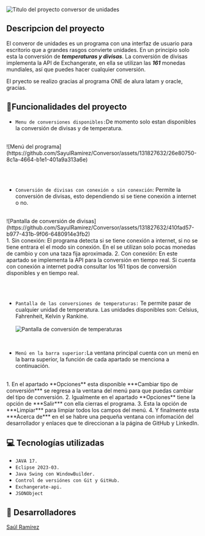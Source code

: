 ![Titulo del proyecto conversor de unidades](https://github.com/SayulRamirez/Conversor/assets/131827632/de2d92bd-5f0b-4929-a3cf-c0347c188860)

## Descripcion del proyecto

El converor de unidades es un programa con una interfaz de usuario para escritorio que a grandes rasgos convierte unidades.
En un principio solo esta la conversión de ***temperaturas y divisas***. La conversión de divisas implementa la API de Exchangerate,
en ella se utilizan las ***161*** monedas mundiales, así que puedes hacer cualquier conversión.

El pryecto se realizo gracias al programa ONE de alura latam y oracle, gracias.

## :hammer:Funcionalidades del proyecto

- `Menu de conversiones disponibles:`De momento solo estan disponibles la conversión de divisas y de temperatura.<br>
<br>
  ![Menú del programa](https://github.com/SayulRamirez/Conversor/assets/131827632/26e80750-8c1a-4664-b1e1-401a9a313a6e)
       
<br><br>
- `Conversión de divisas con conexión o sin conexción`: Permite la conversión de divisas, esto dependiendo si se tiene
  conexión a internet o no.<br>
<br>
  ![Pantalla de conversión de divisas](https://github.com/SayulRamirez/Conversor/assets/131827632/410fad57-b977-431b-9f06-6480914e3fb2)
    
<br>
1. Sin conexión: El programa detecta si se tiene conexión a internet, si no se tiene entrara el el modo sin 
   conexión. En el se utilizan solo pocas monedas de cambio y con una taza fija aproximada.
2. Con conexión: En este apartado se implementa la API para la conversión en tiempo real. Si cuenta con conexión a internet
   podra consultar los 161 tipos de conversión disponibles y en tiempo real.

<br><br>
-  `Pantalla de las conversiones de temperaturas:` Te permite pasar de cualquier unidad de temperatura.
  Las unidades disponibles son: Celsius, Fahrenheit, Kelvin y Rankine.<br>
  <br>![Pantalla de conversión de temperaturas](https://github.com/SayulRamirez/Conversor/assets/131827632/b026418d-a510-45b5-9ab5-0a6003f5d5d5)
     
<br>

- `Menú en la barra superior:`La ventana principal cuenta con un menú en la barra superior, la función de cada apartado se menciona a continuación.
<br>
1. En el apartado **Opciones** esta disponible ***Cambiar tipo de conversión*** se regresa a la ventana del menú para que puedas cambiar del tipo de conversión.
2. Igualmente en el apartado **Opciones** tiene la opción de ***Salir*** con ella cierras el programa.
3. Esta la opción de ***Limpiar*** para limpiar todos los campos del menú.
4. Y finalmente esta ***Acerca de*** en el se habre una pequeña ventana con infomación del desarrollador y enlaces que te direccionan a la página
   de GitHub y LinkedIn.


## :computer: Tecnologías utilizadas

- `JAVA 17.`
- `Eclipse 2023-03.`
- `Java Swing con WindowBuilder.`
- `Control de versiónes con Git y GitHub.`
- `Exchangerate-api.`
- `JSONObject`

## :man: Desarrolladores

[Saúl Ramírez](https://github.com/SayulRamirez)
